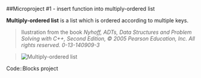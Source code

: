 ##Microproject #1 - insert function into multiply-ordered list

**Multiply-ordered list** is a list which is ordered according to multiple keys.

>Ilustration from the book _Nyhoff, ADTs, Data Structures and Problem Solving with C++, Second Edition, © 2005 Pearson Education, Inc. All rights reserved. 0-13-140909-3_

>
>![Multiply-ordered list]()


Code::Blocks project